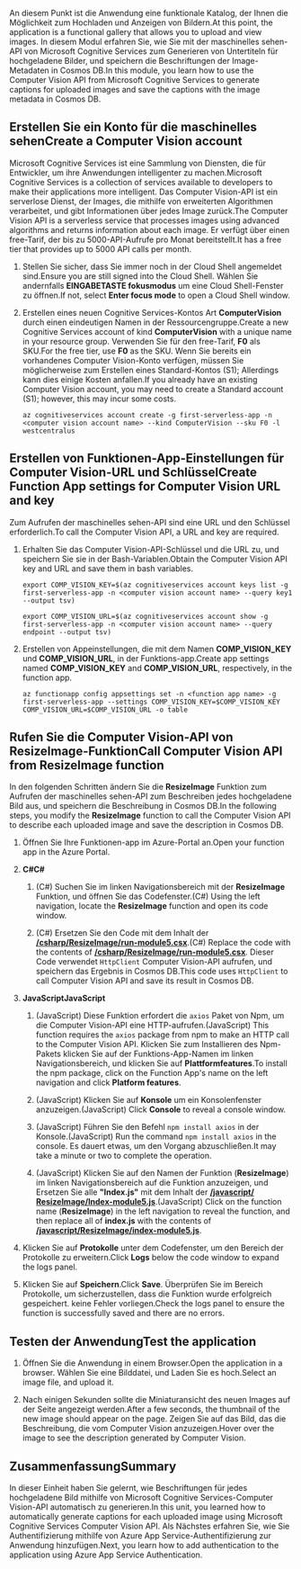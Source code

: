 <span data-ttu-id="cddb5-101">An diesem Punkt ist die Anwendung eine funktionale Katalog, der Ihnen die Möglichkeit zum Hochladen und Anzeigen von Bildern.</span><span class="sxs-lookup"><span data-stu-id="cddb5-101">At this point, the application is a functional gallery that allows you to upload and view images.</span></span> <span data-ttu-id="cddb5-102">In diesem Modul erfahren Sie, wie Sie mit der maschinelles sehen-API von Microsoft Cognitive Services zum Generieren von Untertiteln für hochgeladene Bilder, und speichern die Beschriftungen der Image-Metadaten in Cosmos DB.</span><span class="sxs-lookup"><span data-stu-id="cddb5-102">In this module, you learn how to use the Computer Vision API from Microsoft Cognitive Services to generate captions for uploaded images and save the captions with the image metadata in Cosmos DB.</span></span>

## <a name="create-a-computer-vision-account"></a><span data-ttu-id="cddb5-103">Erstellen Sie ein Konto für die maschinelles sehen</span><span class="sxs-lookup"><span data-stu-id="cddb5-103">Create a Computer Vision account</span></span>

<span data-ttu-id="cddb5-104">Microsoft Cognitive Services ist eine Sammlung von Diensten, die für Entwickler, um ihre Anwendungen intelligenter zu machen.</span><span class="sxs-lookup"><span data-stu-id="cddb5-104">Microsoft Cognitive Services is a collection of services available to developers to make their applications more intelligent.</span></span> <span data-ttu-id="cddb5-105">Das Computer Vision-API ist ein serverlose Dienst, der Images, die mithilfe von erweiterten Algorithmen verarbeitet, und gibt Informationen über jedes Image zurück.</span><span class="sxs-lookup"><span data-stu-id="cddb5-105">The Computer Vision API is a serverless service that processes images using advanced algorithms and returns information about each image.</span></span> <span data-ttu-id="cddb5-106">Er verfügt über einen free-Tarif, der bis zu 5000-API-Aufrufe pro Monat bereitstellt.</span><span class="sxs-lookup"><span data-stu-id="cddb5-106">It has a free tier that provides up to 5000 API calls per month.</span></span>

1. <span data-ttu-id="cddb5-107">Stellen Sie sicher, dass Sie immer noch in der Cloud Shell angemeldet sind.</span><span class="sxs-lookup"><span data-stu-id="cddb5-107">Ensure you are still signed into the Cloud Shell.</span></span> <span data-ttu-id="cddb5-108">Wählen Sie andernfalls **EINGABETASTE fokusmodus** um eine Cloud Shell-Fenster zu öffnen.</span><span class="sxs-lookup"><span data-stu-id="cddb5-108">If not, select **Enter focus mode** to open a Cloud Shell window.</span></span> 

1. <span data-ttu-id="cddb5-109">Erstellen eines neuen Cognitive Services-Kontos Art **ComputerVision** durch einen eindeutigen Namen in der Ressourcengruppe.</span><span class="sxs-lookup"><span data-stu-id="cddb5-109">Create a new Cognitive Services account of kind **ComputerVision** with a unique name in your resource group.</span></span> <span data-ttu-id="cddb5-110">Verwenden Sie für den free-Tarif, **F0** als SKU.</span><span class="sxs-lookup"><span data-stu-id="cddb5-110">For the free tier, use **F0** as the SKU.</span></span> <span data-ttu-id="cddb5-111">Wenn Sie bereits ein vorhandenes Computer Vision-Konto verfügen, müssen Sie möglicherweise zum Erstellen eines Standard-Kontos (S1); Allerdings kann dies einige Kosten anfallen.</span><span class="sxs-lookup"><span data-stu-id="cddb5-111">If you already have an existing Computer Vision account, you may need to create a Standard account (S1); however, this may incur some costs.</span></span>

    ```azurecli
    az cognitiveservices account create -g first-serverless-app -n <computer vision account name> --kind ComputerVision --sku F0 -l westcentralus
    ```


## <a name="create-function-app-settings-for-computer-vision-url-and-key"></a><span data-ttu-id="cddb5-112">Erstellen von Funktionen-App-Einstellungen für Computer Vision-URL und Schlüssel</span><span class="sxs-lookup"><span data-stu-id="cddb5-112">Create Function App settings for Computer Vision URL and key</span></span>

<span data-ttu-id="cddb5-113">Zum Aufrufen der maschinelles sehen-API sind eine URL und den Schlüssel erforderlich.</span><span class="sxs-lookup"><span data-stu-id="cddb5-113">To call the Computer Vision API, a URL and key are required.</span></span>

1. <span data-ttu-id="cddb5-114">Erhalten Sie das Computer Vision-API-Schlüssel und die URL zu, und speichern Sie sie in der Bash-Variablen.</span><span class="sxs-lookup"><span data-stu-id="cddb5-114">Obtain the Computer Vision API key and URL and save them in bash variables.</span></span>

    ```azurecli
    export COMP_VISION_KEY=$(az cognitiveservices account keys list -g first-serverless-app -n <computer vision account name> --query key1 --output tsv)
    ```
    ```azurecli
    export COMP_VISION_URL=$(az cognitiveservices account show -g first-serverless-app -n <computer vision account name> --query endpoint --output tsv)
    ```

1. <span data-ttu-id="cddb5-115">Erstellen von Appeinstellungen, die mit dem Namen **COMP_VISION_KEY** und **COMP_VISION_URL**, in der Funktions-app.</span><span class="sxs-lookup"><span data-stu-id="cddb5-115">Create app settings named **COMP_VISION_KEY** and **COMP_VISION_URL**, respectively, in the function app.</span></span>

    ```azurecli
    az functionapp config appsettings set -n <function app name> -g first-serverless-app --settings COMP_VISION_KEY=$COMP_VISION_KEY COMP_VISION_URL=$COMP_VISION_URL -o table
    ```


## <a name="call-computer-vision-api-from-resizeimage-function"></a><span data-ttu-id="cddb5-116">Rufen Sie die Computer Vision-API von ResizeImage-Funktion</span><span class="sxs-lookup"><span data-stu-id="cddb5-116">Call Computer Vision API from ResizeImage function</span></span>

<span data-ttu-id="cddb5-117">In den folgenden Schritten ändern Sie die **ResizeImage** Funktion zum Aufrufen der maschinelles sehen-API zum Beschreiben jedes hochgeladene Bild aus, und speichern die Beschreibung in Cosmos DB.</span><span class="sxs-lookup"><span data-stu-id="cddb5-117">In the following steps, you modify the **ResizeImage** function to call the Computer Vision API to describe each uploaded image and save the description in Cosmos DB.</span></span>

1. <span data-ttu-id="cddb5-118">Öffnen Sie Ihre Funktionen-app im Azure-Portal an.</span><span class="sxs-lookup"><span data-stu-id="cddb5-118">Open your function app in the Azure Portal.</span></span>

1. <span data-ttu-id="cddb5-119">**C#**</span><span class="sxs-lookup"><span data-stu-id="cddb5-119">**C#**</span></span>

    1. <span data-ttu-id="cddb5-120">(C#) Suchen Sie im linken Navigationsbereich mit der **ResizeImage** Funktion, und öffnen Sie das Codefenster.</span><span class="sxs-lookup"><span data-stu-id="cddb5-120">(C#) Using the left navigation, locate the **ResizeImage** function and open its code window.</span></span>

    1. <span data-ttu-id="cddb5-121">(C#) Ersetzen Sie den Code mit dem Inhalt der [ **/csharp/ResizeImage/run-module5.csx**](https://raw.githubusercontent.com/Azure-Samples/functions-first-serverless-web-application/master/csharp/ResizeImage/run-module5.csx).</span><span class="sxs-lookup"><span data-stu-id="cddb5-121">(C#) Replace the code with the contents of [**/csharp/ResizeImage/run-module5.csx**](https://raw.githubusercontent.com/Azure-Samples/functions-first-serverless-web-application/master/csharp/ResizeImage/run-module5.csx).</span></span> <span data-ttu-id="cddb5-122">Dieser Code verwendet `HttpClient` Computer Vision-API aufrufen, und speichern das Ergebnis in Cosmos DB.</span><span class="sxs-lookup"><span data-stu-id="cddb5-122">This code uses `HttpClient` to call Computer Vision API and save its result in Cosmos DB.</span></span>

1. <span data-ttu-id="cddb5-123">**JavaScript**</span><span class="sxs-lookup"><span data-stu-id="cddb5-123">**JavaScript**</span></span>

    1. <span data-ttu-id="cddb5-124">(JavaScript) Diese Funktion erfordert die `axios` Paket von Npm, um die Computer Vision-API eine HTTP-aufrufen.</span><span class="sxs-lookup"><span data-stu-id="cddb5-124">(JavaScript) This function requires the `axios` package from npm to make an HTTP call to the Computer Vision API.</span></span> <span data-ttu-id="cddb5-125">Klicken Sie zum Installieren des Npm-Pakets klicken Sie auf der Funktions-App-Namen im linken Navigationsbereich, und klicken Sie auf **Plattformfeatures**.</span><span class="sxs-lookup"><span data-stu-id="cddb5-125">To install the npm package, click on the Function App's name on the left navigation and click **Platform features**.</span></span>

    1. <span data-ttu-id="cddb5-126">(JavaScript) Klicken Sie auf **Konsole** um ein Konsolenfenster anzuzeigen.</span><span class="sxs-lookup"><span data-stu-id="cddb5-126">(JavaScript) Click **Console** to reveal a console window.</span></span>

    1. <span data-ttu-id="cddb5-127">(JavaScript) Führen Sie den Befehl `npm install axios` in der Konsole.</span><span class="sxs-lookup"><span data-stu-id="cddb5-127">(JavaScript) Run the command `npm install axios` in the console.</span></span> <span data-ttu-id="cddb5-128">Es dauert etwas, um den Vorgang abzuschließen.</span><span class="sxs-lookup"><span data-stu-id="cddb5-128">It may take a minute or two to complete the operation.</span></span>

    1. <span data-ttu-id="cddb5-129">(JavaScript) Klicken Sie auf den Namen der Funktion (**ResizeImage**) im linken Navigationsbereich auf die Funktion anzuzeigen, und Ersetzen Sie alle **"Index.js"** mit dem Inhalt der [ **/javascript/ ResizeImage/Index-module5.js**](https://raw.githubusercontent.com/Azure-Samples/functions-first-serverless-web-application/master/javascript/ResizeImage/index-module5.js).</span><span class="sxs-lookup"><span data-stu-id="cddb5-129">(JavaScript) Click on the function name (**ResizeImage**) in the left navigation to reveal the function, and then replace all of **index.js** with the contents of [**/javascript/ResizeImage/index-module5.js**](https://raw.githubusercontent.com/Azure-Samples/functions-first-serverless-web-application/master/javascript/ResizeImage/index-module5.js).</span></span>

1. <span data-ttu-id="cddb5-130">Klicken Sie auf **Protokolle** unter dem Codefenster, um den Bereich der Protokolle zu erweitern.</span><span class="sxs-lookup"><span data-stu-id="cddb5-130">Click **Logs** below the code window to expand the logs panel.</span></span>

1. <span data-ttu-id="cddb5-131">Klicken Sie auf **Speichern**.</span><span class="sxs-lookup"><span data-stu-id="cddb5-131">Click **Save**.</span></span> <span data-ttu-id="cddb5-132">Überprüfen Sie im Bereich Protokolle, um sicherzustellen, dass die Funktion wurde erfolgreich gespeichert. keine Fehler vorliegen.</span><span class="sxs-lookup"><span data-stu-id="cddb5-132">Check the logs panel to ensure the function is successfully saved and there are no errors.</span></span>


## <a name="test-the-application"></a><span data-ttu-id="cddb5-133">Testen der Anwendung</span><span class="sxs-lookup"><span data-stu-id="cddb5-133">Test the application</span></span>

1. <span data-ttu-id="cddb5-134">Öffnen Sie die Anwendung in einem Browser.</span><span class="sxs-lookup"><span data-stu-id="cddb5-134">Open the application in a browser.</span></span> <span data-ttu-id="cddb5-135">Wählen Sie eine Bilddatei, und Laden Sie es hoch.</span><span class="sxs-lookup"><span data-stu-id="cddb5-135">Select an image file, and upload it.</span></span>

1. <span data-ttu-id="cddb5-136">Nach einigen Sekunden sollte die Miniaturansicht des neuen Images auf der Seite angezeigt werden.</span><span class="sxs-lookup"><span data-stu-id="cddb5-136">After a few seconds, the thumbnail of the new image should appear on the page.</span></span> <span data-ttu-id="cddb5-137">Zeigen Sie auf das Bild, das die Beschreibung, die vom Computer Vision anzuzeigen.</span><span class="sxs-lookup"><span data-stu-id="cddb5-137">Hover over the image to see the description generated by Computer Vision.</span></span>


## <a name="summary"></a><span data-ttu-id="cddb5-138">Zusammenfassung</span><span class="sxs-lookup"><span data-stu-id="cddb5-138">Summary</span></span>

<span data-ttu-id="cddb5-139">In dieser Einheit haben Sie gelernt, wie Beschriftungen für jedes hochgeladene Bild mithilfe von Microsoft Cognitive Services-Computer Vision-API automatisch zu generieren.</span><span class="sxs-lookup"><span data-stu-id="cddb5-139">In this unit, you learned how to automatically generate captions for each uploaded image using Microsoft Cognitive Services Computer Vision API.</span></span> <span data-ttu-id="cddb5-140">Als Nächstes erfahren Sie, wie Sie Authentifizierung mithilfe von Azure App Service-Authentifizierung zur Anwendung hinzufügen.</span><span class="sxs-lookup"><span data-stu-id="cddb5-140">Next, you learn how to add authentication to the application using Azure App Service Authentication.</span></span>